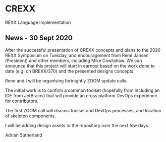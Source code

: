 # CREXX
REXX Language Implementation

## News - 30 Sept 2020

After the successful presentation of CREXX concepts and plans to the 2020 REXX Symposium on Tuesday, and encouragement from René Jansen (President) and other members, including Mike Cowlishaw. We can announce that this project will start in earnest based on the work done to date (e.g. on BREXX/370) and the presented designs concepts.

Rene and I will be organising fortnightly ZOOM update calls.

The initial work is to confirm a common toolset (hopefully from including an IDE from JetBrains) that will provide an cross platform DevOps experience for contributors.

The first ZOOM call will discuss toolset and DevOps processes, and location of skeleton components.

I will be adding design assets to the repository over the next few days.

Adrian Sutherland
